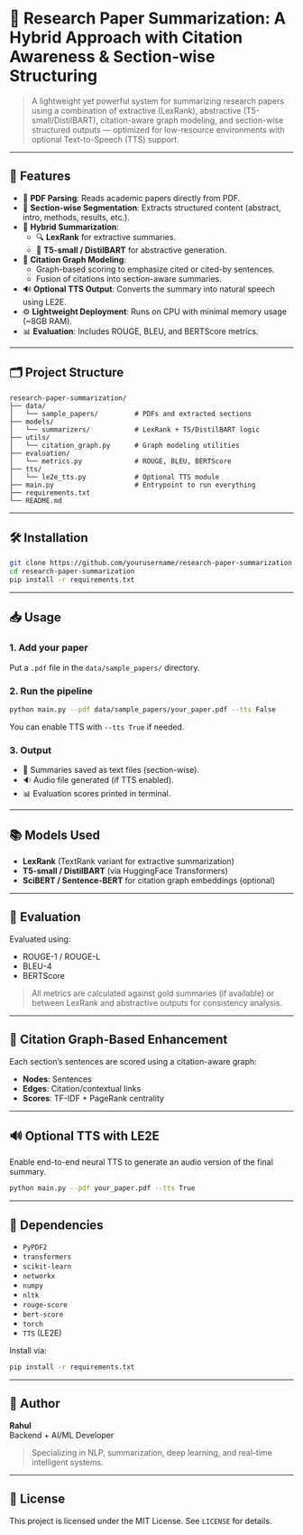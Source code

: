 # 🧠 Research Paper Summarization: A Hybrid Approach with Citation Awareness & Section-wise Structuring

> A lightweight yet powerful system for summarizing research papers using a combination of extractive (LexRank), abstractive (T5-small/DistilBART), citation-aware graph modeling, and section-wise structured outputs — optimized for low-resource environments with optional Text-to-Speech (TTS) support.

---

## 🚀 Features

- 📄 **PDF Parsing**: Reads academic papers directly from PDF.
- 🧩 **Section-wise Segmentation**: Extracts structured content (abstract, intro, methods, results, etc.).
- 🧠 **Hybrid Summarization**:
  - 🔍 **LexRank** for extractive summaries.
  - 📝 **T5-small / DistilBART** for abstractive generation.
- 🔗 **Citation Graph Modeling**:
  - Graph-based scoring to emphasize cited or cited-by sentences.
  - Fusion of citations into section-aware summaries.
- 🔊 **Optional TTS Output**: Converts the summary into natural speech using LE2E.
- ⚙️ **Lightweight Deployment**: Runs on CPU with minimal memory usage (~8GB RAM).
- 📊 **Evaluation**: Includes ROUGE, BLEU, and BERTScore metrics.

---

## 🗂️ Project Structure

```
research-paper-summarization/
├── data/
│   └── sample_papers/         # PDFs and extracted sections
├── models/
│   └── summarizers/           # LexRank + T5/DistilBART logic
├── utils/
│   └── citation_graph.py      # Graph modeling utilities
├── evaluation/
│   └── metrics.py             # ROUGE, BLEU, BERTScore
├── tts/
│   └── le2e_tts.py            # Optional TTS module
├── main.py                    # Entrypoint to run everything
├── requirements.txt
└── README.md
```

---

## 🛠️ Installation

```bash
git clone https://github.com/yourusername/research-paper-summarization.git
cd research-paper-summarization
pip install -r requirements.txt
```

---

## 📥 Usage

### 1. Add your paper
Put a `.pdf` file in the `data/sample_papers/` directory.

### 2. Run the pipeline
```bash
python main.py --pdf data/sample_papers/your_paper.pdf --tts False
```

You can enable TTS with `--tts True` if needed.

### 3. Output
- 📑 Summaries saved as text files (section-wise).
- 🔉 Audio file generated (if TTS enabled).
- 📊 Evaluation scores printed in terminal.

---

## 📚 Models Used

- **LexRank** (TextRank variant for extractive summarization)
- **T5-small / DistilBART** (via HuggingFace Transformers)
- **SciBERT / Sentence-BERT** for citation graph embeddings (optional)

---

## 🧪 Evaluation

Evaluated using:
- ROUGE-1 / ROUGE-L
- BLEU-4
- BERTScore

> All metrics are calculated against gold summaries (if available) or between LexRank and abstractive outputs for consistency analysis.

---

## 🧠 Citation Graph-Based Enhancement

Each section’s sentences are scored using a citation-aware graph:
- **Nodes**: Sentences
- **Edges**: Citation/contextual links
- **Scores**: TF-IDF + PageRank centrality

---

## 🔊 Optional TTS with LE2E

Enable end-to-end neural TTS to generate an audio version of the final summary.

```bash
python main.py --pdf your_paper.pdf --tts True
```

---

## 📌 Dependencies

- `PyPDF2`
- `transformers`
- `scikit-learn`
- `networkx`
- `numpy`
- `nltk`
- `rouge-score`
- `bert-score`
- `torch`
- `TTS` (LE2E)

Install via:
```bash
pip install -r requirements.txt
```

---

## 🤖 Author

**Rahul**  
Backend + AI/ML Developer  
> Specializing in NLP, summarization, deep learning, and real-time intelligent systems.

---

## 📜 License

This project is licensed under the MIT License. See `LICENSE` for details.
